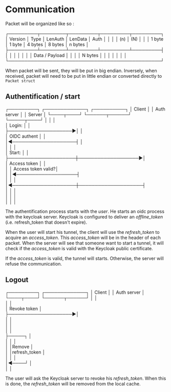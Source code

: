 # Communication

Packet will be organized like so :

┌─────────┬────────┬─────────┬─────────┬─────────┐
│ Version │  Type  │ LenAuth │ LenData │  Auth   │
│         │        │   (n)   │   (N)   │         │
│ 1 byte  │ 1 byte │ 4 bytes │ 8 bytes │ n bytes │
├─────────┴────────┴─────────┴─────────┴─────────┤
│                                                │
│                                                │
│                                                │
│                  Data / Payload                │
│                                                │
│                     N bytes                    │
│                                                │
│                                                │
│                                                │
└────────────────────────────────────────────────┘

When packet will be sent, they will be put in big endian.
Inversely, when received, packet will need to be put in little endian or 
converted directly to `Packet struct`

## Authentification / start

┌─────────┐         ┌─────────────┐       ┌──────────┐
│ Client  │         │ Auth server │       │  Server  │
└────┬────┘         └──────┬──────┘       └─────┬────┘
     │                     │                    │     
     │    Login:           │                    │     
     ├────────────────────►│                    │     
     │    OIDC authent     │                    │     
     │◄────────────────────┤                    │     
     │                     │                    │     
     │    Start:           │                    │     
     ├─────────────────────┼───────────────────►│     
     │    Access token     │                    │     
     │                     │ Access token valid?│     
     │                     │◄───────────────────┤     
     │                     │                    │     
     │◄────────────────────┼────────────────────┤     
     │                     │                    │     
     │                     │                    │     
     │                     │                    │

The authentification process starts with the *user*. He starts an oidc process
with the keycloak server. Keycloak is configured to deliver an *offline_token* 
(i.e. refresh_token that doesn't expire).

When the user will start his tunnel, the client will use the *refresh_token* to
acquire an *access_token*. This *access_token* will be in the header of each packet.
When the server will see that someone want to start a tunnel, it will check if the 
*access_token* is valid with the Keycloak public certificate.

If the *access_token* is valid, the tunnel will starts.
Otherwise, the server will refuse the communication.

## Logout

┌─────────┐         ┌─────────────┐
│ Client  │         │ Auth server │
└────┬────┘         └──────┬──────┘
     │                     │       
     │                     │       
     │    Revoke token     │       
     ├────────────────────►│       
     │                     │       
     │                     │       
     │                     │       
     ├─────┐               │   
     │     │               │  
     │     │Remove         │  
     │     │refresh_token  │  
     │     │               │  
     │◄────┘               │   
     │                     │ 

The user will ask the Keycloak server to revoke his *refresh_token*.
When this is done, the *refresh_token* will be removed from the local cache.
